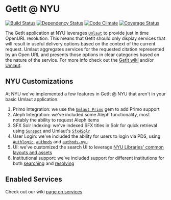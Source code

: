 # GetIt @ NYU

[![Build Status](https://travis-ci.org/NYULibraries/getit.png?branch=master)](https://travis-ci.org/NYULibraries/getit)
[![Dependency Status](https://gemnasium.com/NYULibraries/getit.png)](https://gemnasium.com/NYULibraries/getit)
[![Code Climate](https://codeclimate.com/github/NYULibraries/getit.png)](https://codeclimate.com/github/NYULibraries/getit)
[![Coverage Status](https://coveralls.io/repos/NYULibraries/getit/badge.png?branch=master)](https://coveralls.io/r/NYULibraries/getit)

The GetIt application at NYU leverages [`Umlaut`](http://github.com/team-umlaut/umlaut) to provide just in time OpenURL resolution. 
This means that GetIt should only display services that will result in useful delivery options based on the context of the current request.
Umlaut aggregates services for the requested citation represented by an Open URL and presents those options in clear categories based on 
the nature of the service.
For more info check out the [GetIt wiki](wiki) and/or [Umlaut](http://github.com/team-umlaut/umlaut#umlaut).

## NYU Customizations
At NYU we've implemented a few features in GetIt @ NYU that aren't in your basic Umlaut application.

1.  Primo Integration: we use the [`Umlaut Primo`](https://github.com/team-umlaut/umlaut-primo) gem to add Primo support
2.  Aleph Integration: we've included some Aleph functionality, most notably the ability to request Aleph items
3.  SFX Solr Indexing: we've indexed SFX titles in Solr for quick retrieval using [`Sunspot`](http://sunspot.github.com/) and Umlaut's
    [`Sfx4Solr`](https://github.com/team-umlaut/umlaut/tree/master/app/controllers/search_methods/sfx4_solr)
4.  User Login: we've included the ability for users to login via PDS, using [`Authlogic`](http://github.com/binarylogic/authlogic), [`authpds`](http://github.com/scotdalton/authpds) and [`authpds-nyu`](http://github.com/scotdalton/authpds)
5.  UI: we've customized the search UI to leverage [NYU Libraries' common layouts and assets](https://github.com/NYULibraries/nyulibraries_assets)
6.  Institutional support: we've included support for different institutions for both [searching](https://github.com/NYULibraries/getit/blob/master/config/initializers/search_controller.rb)
    and [resolving](https://github.com/NYULibraries/getit/blob/master/app/controllers/umlaut_controller.rb#L157)

## Enabled Services
Check out our wiki [page on services](https://github.com/NYULibraries/getit/wiki/Services).